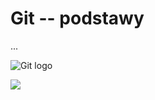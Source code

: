 # Git -- podstawy
...

![Git logo](http://www.srombauts.fr/wp-content/uploads/Git-logo.png)

<img src=”http://www.srombauts.fr/wp-content/uploads/Git-logo.png” width=”400″ />
